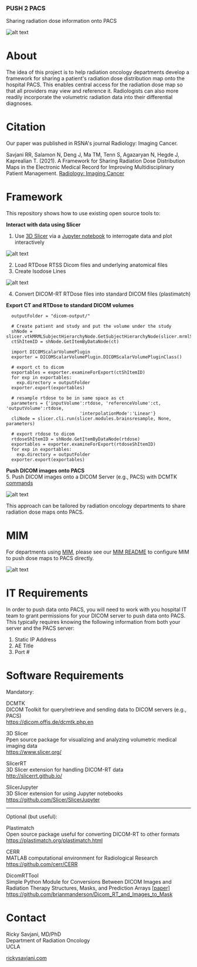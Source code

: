 ### PUSH 2 PACS

Sharing radiation dose information onto PACS

![alt text][logo]

[logo]: https://github.com/rsavjanimdphd/push2pacs/blob/main/images/push2PACS.jpg "PUSH 2 PACS"

# About  
The idea of this project is to help radiation oncology departments develop a framework for sharing a patient's radiation dose distribution map onto the hospital PACS. This enables central access for the radiation dose map so that all providers may view and reference it. Radiologists can also more readily incorporate the volumetric radiation data into their differential diagnoses. 

# Citation

Our paper was published in RSNA's journal Radiology: Imaging Cancer.

Savjani RR, Salamon N, Deng J, Ma TM, Tenn S, Agazaryan N, Hegde J, Kaprealian T. (2021). A Framework for Sharing Radiation Dose Distribution Maps in the Electronic Medical Record for Improving Multidisciplinary Patient Management. [Radiology: Imaging Cancer](https://pubs.rsna.org/doi/10.1148/rycan.2021200075)

# Framework  
This repository shows how to use existing open source tools to:

**Interact with data using Slicer** 
1. Use [3D Slicer](https://www.slicer.org/) via a [Jupyter notebook](https://github.com/rsavjanimdphd/push2pacs/blob/main/push2pacs.ipynb) to interrogate data and plot interactively 

![alt text][disp]

2. Load RTDose RTSS Dicom files and underlying anatomical files
3. Create Isodose Lines

![alt text][dose]

4. Convert DICOM-RT RTDose files into standard DICOM files (plastimatch)

**Export CT and RTDose to standard DICOM volumes**
```
  outputFolder = "dicom-output/"
  ​
  # Create patient and study and put the volume under the study
  shNode = slicer.vtkMRMLSubjectHierarchyNode.GetSubjectHierarchyNode(slicer.mrmlScene)
  ctShItemID = shNode.GetItemByDataNode(ct)
  ​
  import DICOMScalarVolumePlugin
  exporter = DICOMScalarVolumePlugin.DICOMScalarVolumePluginClass()
  ​
  # export ct to dicom
  exportables = exporter.examineForExport(ctShItemID)
  for exp in exportables:
    exp.directory = outputFolder
  exporter.export(exportables)
  ​
  # resample rtdose to be in same space as ct
  parameters = {'inputVolume':rtdose, 'referenceVolume':ct, 'outputVolume':rtdose, 
                            'interpolationMode':'Linear'}
  cliNode = slicer.cli.run(slicer.modules.brainsresample, None, parameters)
  ​
  # export rtdose to dicom
  rtdoseShItemID = shNode.GetItemByDataNode(rtdose)
  exportables = exporter.examineForExport(rtdoseShItemID)
  for exp in exportables:
    exp.directory = outputFolder
  exporter.export(exportables)
 ```

[dose]:https://github.com/rsavjanimdphd/push2pacs/blob/main/images/isodose.png
[disp]:https://github.com/rsavjanimdphd/push2pacs/blob/main/images/4view.png

**Push DICOM images onto PACS**  
5. Push DICOM images onto a DICOM Server (e.g., PACS) with DCMTK [commands](https://github.com/rsavjanimdphd/push2pacs/blob/main/src/push2pacs.sh)

![alt text][pacs]

[pacs]:https://github.com/rsavjanimdphd/push2pacs/blob/main/images/pacs.png

This approach can be tailored by radiation oncology departments to share radiation dose maps onto PACS. 

# MIM
For departments using [MIM](https://www.mimsoftware.com/solutions/radiationoncology), please see our [MIM README](https://github.com/rsavjanimdphd/push2pacs/blob/main/MIM_README.pdf) to configure MIM to push dose maps to PACS directly. 

![alt text][mim]

[mim]:https://github.com/rsavjanimdphd/push2pacs/blob/main/images/mim.png

# IT Requirements
In order to push data onto PACS, you will need to work with you hospital IT team to grant permissions for your DICOM server to push data onto PACS. This typically requires knowing the following information from both your server and the PACS server:

1. Static IP Address
2. AE Title
3. Port #

# Software Requirements

Mandatory:  
  
DCMTK  
DICOM Toolkit for query/retrieve and sending data to DICOM servers (e.g., PACS)  
https://dicom.offis.de/dcmtk.php.en  

3D Slicer  
Ppen source package for visualizing and analyzing volumetric medical imaging data  
https://www.slicer.org/  

SlicerRT  
3D Slicer extension for handling DICOM-RT data  
http://slicerrt.github.io/  

SlicerJupyter  
3D Slicer extension for using Jupyter notebooks  
https://github.com/Slicer/SlicerJupyter  

--------------------------------------------------------------------------------  

Optional (but useful):  
  
Plastimatch  
Open source package useful for converting DICOM-RT to other formats  
https://plastimatch.org/plastimatch.html  
  
CERR  
MATLAB computational environment for Radiological Research  
https://github.com/cerr/CERR

DicomRTTool  
Simple Python Module for Conversions Between DICOM Images and Radiation Therapy Structures, Masks, and Prediction Arrays [[paper]](https://www.sciencedirect.com/science/article/pii/S1879850021000485?dgcid=author)
https://github.com/brianmanderson/Dicom_RT_and_Images_to_Mask
  
# Contact
Ricky Savjani, MD/PhD  
Department of Radiation Oncology  
UCLA  
  
[rickysavjani.com](http://rickysavjani.com/)
